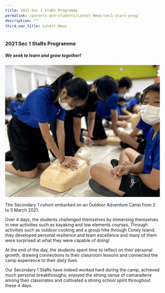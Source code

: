 ```yaml
---
title: 2021 Sec 1 staRs Programme
permalink: /parents-and-students/Latest-News/sec1-stars-prog/
description: ""
third_nav_title: Latest News
---
```


### 2021 Sec 1 StaRs Programme

##### We seek to learn and grow together!

![](/images/sec1%20stars.gif)

The Secondary 1 cohort embarked on an Outdoor Adventure Camp from 2 to 5 March 2021.

Over 4 days, the students challenged themselves by immersing themselves in new activities such as kayaking and low elements courses. Through activities such as outdoor cooking and a group hike through Coney Island, they developed personal resilience and team excellence and many of them were surprised at what they were capable of doing!

At the end of the day, the students spent time to reflect on their personal growth, drawing connections to their classroom lessons and connected the camp experience to their daily lives.

Our Secondary 1 StaRs have indeed worked hard during the camp, achieved much personal breakthroughs, enjoyed the strong sense of camaraderie among their classmates and cultivated a strong school spirit throughout these 4 days.
